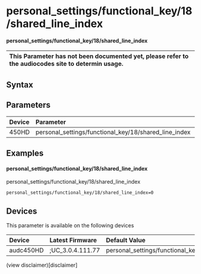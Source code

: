 ﻿---
description: personal_settings/functional_key/18/shared_line_index
search: false
---

# personal_settings/functional_key/18/shared_line_index

#### personal_settings/functional_key/18/shared_line_index


| This Parameter has not been documented yet, please refer to the audiocodes site to determin usage.  | 
| :--- |

## Syntax

## Parameters
|Device|Parameter|value|Description|
|:---|:---|:---|:---|
| 450HD | personal_settings/functional_key/18/shared_line_index |  |  |

## Examples
#### personal_settings/functional_key/18/shared_line_index

personal_settings/functional_key/18/shared_line_index

```
personal_settings/functional_key/18/shared_line_index=0
```

## Devices
This parameter is available on the following devices

| Device | Latest Firmware | Default Value |
|:---|:---|:---|
| audc450HD | ;UC_3.0.4.111.77 | personal_settings/functional_key/18/shared_line_index=0 

(view disclaimer)[disclaimer]
